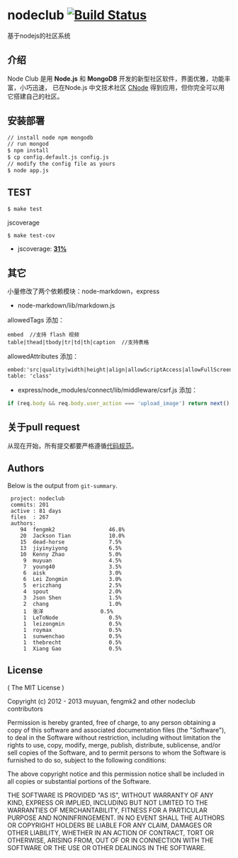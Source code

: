 # nodeclub [![Build Status](https://secure.travis-ci.org/cnodejs/nodeclub.png?branch=master)](http://travis-ci.org/cnodejs/nodeclub)

基于nodejs的社区系统

## 介绍

Node Club 是用 **Node.js** 和 **MongoDB** 开发的新型社区软件，界面优雅，功能丰富，小巧迅速，
已在Node.js 中文技术社区 [CNode](http://cnodejs.org) 得到应用，但你完全可以用它搭建自己的社区。

## 安装部署

```bash
// install node npm mongodb
// run mongod
$ npm install
$ cp config.default.js config.js
// modify the config file as yours
$ node app.js
```

## TEST

```bash
$ make test
```

jscoverage

```bash
$ make test-cov
```

* jscoverage: [**31%**](http://fengmk2.github.com/coverage/nodeclub.html)
    
## 其它

小量修改了两个依赖模块：node-markdown，express
 
* node-markdown/lib/markdown.js  

allowedTags 添加：

```
embed  //支持 flash 视频
table|thead|tbody|tr|td|th|caption  //支持表格
```
   
allowedAttributes 添加：

```
embed:'src|quality|width|height|align|allowScriptAccess|allowFullScreen|mode|type'
table: 'class'
```

* express/node_modules/connect/lib/middleware/csrf.js 添加：

```javascript
if (req.body && req.body.user_action === 'upload_image') return next();
```

## 关于pull request

从现在开始，所有提交都要严格遵循[代码规范](https://github.com/windyrobin/iFrame/blob/master/style.md)。

## Authors

Below is the output from `git-summary`.

```
 project: nodeclub
 commits: 201
 active : 81 days
 files  : 267
 authors: 
    94  fengmk2                 46.8%
    20  Jackson Tian            10.0%
    15  dead-horse              7.5%
    13  jiyinyiyong             6.5%
    10  Kenny Zhao              5.0%
     9  muyuan                  4.5%
     7  young40                 3.5%
     6  aisk                    3.0%
     6  Lei Zongmin             3.0%
     5  ericzhang               2.5%
     4  spout                   2.0%
     3  Json Shen               1.5%
     2  chang                   1.0%
     1  张洋                  0.5%
     1  LeToNode                0.5%
     1  leizongmin              0.5%
     1  roymax                  0.5%
     1  sunwenchao              0.5%
     1  thebrecht               0.5%
     1  Xiang Gao               0.5%
```

## License

( The MIT License )

Copyright (c) 2012 - 2013 muyuan, fengmk2 and other nodeclub contributors

Permission is hereby granted, free of charge, to any person obtaining
a copy of this software and associated documentation files (the
"Software"), to deal in the Software without restriction, including
without limitation the rights to use, copy, modify, merge, publish,
distribute, sublicense, and/or sell copies of the Software, and to
permit persons to whom the Software is furnished to do so, subject to
the following conditions:

The above copyright notice and this permission notice shall be
included in all copies or substantial portions of the Software.

THE SOFTWARE IS PROVIDED "AS IS", WITHOUT WARRANTY OF ANY KIND,
EXPRESS OR IMPLIED, INCLUDING BUT NOT LIMITED TO THE WARRANTIES OF
MERCHANTABILITY, FITNESS FOR A PARTICULAR PURPOSE AND
NONINFRINGEMENT. IN NO EVENT SHALL THE AUTHORS OR COPYRIGHT HOLDERS BE
LIABLE FOR ANY CLAIM, DAMAGES OR OTHER LIABILITY, WHETHER IN AN ACTION
OF CONTRACT, TORT OR OTHERWISE, ARISING FROM, OUT OF OR IN CONNECTION
WITH THE SOFTWARE OR THE USE OR OTHER DEALINGS IN THE SOFTWARE.
